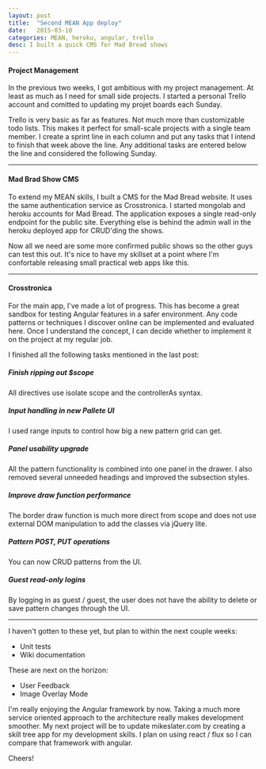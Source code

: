 ```yaml
---
layout: post
title:  "Second MEAN App deploy"
date:   2015-03-10
categories: MEAN, heroku, angular, trello
desc: I built a quick CMS for Mad Bread shows
---
```


#### Project Management

In the previous two weeks, I got ambitious with my project management. At least as much as I need for small side projects. I started a personal Trello account and comitted to updating my projet boards each Sunday.

Trello is very basic as far as features. Not much more than customizable todo lists. This makes it perfect for small-scale projects with a single team member. I create a sprint line in each column and put any tasks that I intend to finish that week above the line. Any additional tasks are entered below the line and considered the following Sunday.

<hr>

#### Mad Brad Show CMS

To extend my MEAN skills, I built a CMS for the Mad Bread website. It uses the same authentication service as Crosstronica. I started mongolab and heroku accounts for Mad Bread. The application exposes a single read-only endpoint for the public site. Everything else is behind the admin wall in the heroku deployed app for CRUD'ding the shows.

Now all we need are some more confirmed public shows so the other guys can test this out. It's nice to have my skillset at a point where I'm confortable releasing small practical web apps like this.

<hr>

#### Crosstronica

For the main app, I've made a lot of progress. This has become a great sandbox for testing Angular features in a safer environment. Any code patterns or techniques I discover online can be implemented and evaluated here. Once I understand the concept, I can decide whether to implement it on the project at my regular job.

I finished all the following tasks mentioned in the last post:

##### Finish ripping out $scope

All directives use isolate scope and the controllerAs syntax.

##### Input handling in new Pallete UI

I used range inputs to control how big a new pattern grid can get.

##### Panel usability upgrade

All the pattern functionality is combined into one panel in the drawer. I also removed several unneeded headings and improved the subsection styles.

##### Improve draw function performance

The border draw function is much more direct from scope and does not use external DOM manipulation to add the classes via jQuery lite.

##### Pattern POST, PUT operations

You can now CRUD patterns from the UI.

##### Guest read-only logins

By logging in as guest / guest, the user does not have the ability to delete or save pattern changes through the UI.

<hr>

I haven't gotten to these yet, but plan to within the next couple weeks:

- Unit tests
- Wiki documentation

These are next on the horizon:

- User Feedback
- Image Overlay Mode

I'm really enjoying the Angular framework by now. Taking a much more service oriented approach to the architecture really makes development smoother. My next project will be to update mikeslater.com by creating a skill tree app for my development skills. I plan on using react / flux so I can compare that framework with angular.

Cheers!

